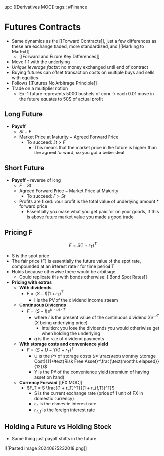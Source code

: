 up:: [[Derivatives MOC]]
tags:: #Finance 
# Futures Contracts
- Same dynamics as the [[Forward Contracts]], just a few differences as these are exchange traded, more standardized, and [[Marking to Market]]
	- [[Forward and Future Key Differences]]
- Move 1:1 with the underlying
- *Unique leverage factor*: no money exchanged until end of contract
- Buying futures can offset transaction costs on multiple buys and sells with equities
- Follows [[Futures No Arbitrage Principle]]
- Trade on a multiplier notion
	- Ex: 1 future represents 5000 bushels of corn -> each 0.01 move in the future equates to 50$ of actual profit
## Long Future
- **Payoff**
	- $St - F$
	- $\text{Market Price at Maturity} - \text{Agreed Forward Price}$
		- To succeed: $St > F$
			- This means that the market price in the future is higher than the agreed forward, so you got a better deal
## Short Future
- **Payoff** - reverse of long
	- $F - St$
	- $\text{Agreed Forward Price} - \text{Market Price at Maturity}$
		- To succeed: $F > St$
	- Profits are fixed: your profit is the total value of underlying amount * forward price
		- Essentially you make what you get paid for on your goods, if this is above future market value you made a good trade
## Pricing F 
$$F=S(1+r_T)^T$$
- S is the spot price
- The fair price (F) is essentially the future value of the spot rate, compounded at an interest rate r for time period T
- Holds because otherwise there would be arbitrage
	- Could replicate this with bonds otherwise: [[Bond Spot Rates]]
- **Pricing with extras**
	- **With dividends**
		- $F = (S - I)(1+r_T)^T$
			- I is the PV of the dividend income stream
	- **Continuous Dividends**
		- $F = (S - I)e^{(r-q) \cdot T}$
			- where $I$ is the present value of the continuous dividend $Xe^{-rT}$ (X being underlying price)
				- Intuition: you lose the dividends you would otheriwise get when holding the underlying
			- $q$ is the rate of dividend payments
	- **With storage costs and convenience yield**
		- $F = (S + U - Y)(1+r_T)^T$
			- U is the PV of storage costs $= \frac{\text{Monthly Storage Cost}}{1+\text{Risk Free Asset}^\frac{\text{months elapsed}}{12}}$
			- Y is the PV of the convenience yield (premium of having asset on hand)
	- **Currency Forward** [[FX MOC]]
		- $F_T = S \frac{(1 + r_T)^T}{(1 + r_{f,T})^T}$
			- S is the current exchange rate (price of 1 unit of FX in domestic currency)
			- $r_T$ is the domestic interest rate
			- $r_{T,f}$ is the foreign interest rate
## Holding a Future vs Holding Stock
- Same thing just payoff shifts in the future

![[Pasted image 20240625232018.png]]
